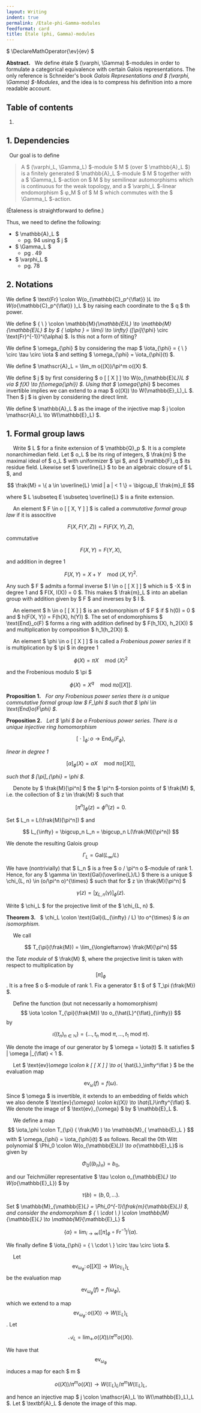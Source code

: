 ```yaml
---
layout: Writing
indent: true
permalink: /Etale-phi-Gamma-modules
feedformat: card
title: Étale (phi, Gamma)-modules
---
```

$ \DeclareMathOperator{\ev}{ev} $
<br>

**Abstract.** &nbsp; We define étale $ (\varphi, \Gamma) $-modules in order to formulate a categorical equivalence with certain Galois representations. The only reference is Schneider's book *Galois Representations and $ (\varphi, \Gamma) $-Modules*, and the idea is to compress his definition into a more readable account.

## Table of contents
1. 

## 1. Dependencies

&nbsp; Our goal is to define

> A $ (\varphi_L, \Gamma_L) $-module $ M $ (over $ \mathbb{A}_L $) is a finitely generated $ \mathbb{A}_L $-module $ M $ together with a $ \Gamma_L $-action on $ M $ by semilinear automorphisms which is continuous for the weak topology, and a $ \varphi_L $-linear endomorphism $ φ_M $ of $ M $ which commutes with the $ \Gamma_L $-action.

(Étaleness is straightforward to define.)

Thus, we need to define the following:
- $ \mathbb{A}_L $
    - pg. 94 using $ j $
- $ \Gamma_L $
    - pg . 49
- $ \varphi_L $
    - pg. 78 


## 2. Notations

We define $ \text{Fr} \colon W(o_{\mathbb{C}_p^{\flat}} )_L \to W(o_{\mathbb{C}_p^{\flat}} )_L $ by raising each coordinate to the $ q $ th power.

We define $ \{ \ \} \colon \mathbb{M}_{\mathbb{E}_L} \to \mathbb{M}_{\mathbb{E}_L} $ by $ \{ \alpha \} = \lim_{i \to \infty} ([\pi]_{\phi} \circ \text{Fr}^{-1})^i(\alpha) $. Is this not a form of tilting?

We define $ \omega_{\phi} $ by considering the map $ \iota_{\phi} = \{ \ \} \circ \tau \circ \iota $ and setting $ \omega_{\phi} = \iota_{\phi}(t) $. 

We define $ \mathscr{A}_L = \lim_m o((X))/\pi^m o((X) $.

We define $ j $ by first considering $ o [ [ X ] ] \to W(o_{\mathbb{E}_L})_L $ via $ f(X) \to f(\omega_{\phi}) $. Using that $ \omega_{\phi} $ becomes invertible implies we can extend to a map $ o((X)) \to W(\mathbb{E}_L)_L $. Then $ j $ is given by considering the direct limit. 

We define $ \mathbb{A}_L $ as the image of the injective map $ j \colon \mathscr{A}_L \to W(\mathbb{E}_L) $.


## 1. Formal group laws

&emsp; Write $ L $ for a finite extension of $ \mathbb{Q}_p $. It is a complete nonarchimedian field. Let $ o_L $ be its ring of integers, $ \frak{m} $ the maximal ideal of $ o_L $ with uniformizer $ \pi $, and $ \mathbb{F}_q $ its residue field. Likewise set $ \overline{L} $ to be an algebraic closure of $ L $, and 

$$
\frak{M} = \{ a \in \overline{L} \mid | a | < 1 \} = \bigcup_E \frak{m}_E
$$

where $ L \subseteq E \subseteq \overline{L} $ is a finite extension.

&emsp; An element $ F \in o [ [ X, Y ] ] $ is called a *commutative formal group law* if it is associtive

$$
F(X, F(Y, Z)) = F(F(X, Y), Z),
$$

commutative 

$$
F(X, Y) = F(Y, X),
$$

and addition in degree 1 

$$
F(X, Y) = X + Y \quad \text{mod} \ \left< X, Y \right>^2.
$$

Any such $ F $ admits a formal inverse $ I \in o [ [ X ] ] $ which is $ -X $ in degree 1 and $ F(X, I(X)) = 0 $. This makes $ \frak{m}_L $ into an abelian group with addition given by $ F $ and inverses by $ I $.

&emsp; An element $ h \in o [ [ X ] ] $ is an endomorphism of $ F $ if $ h(0) = 0 $ and $ h(F(X, Y)) = F(h(X), h(Y)) $. The set of endomorphisms $ \text{End}_o(F) $ forms a ring with addition defined by $ F(h_1(X), h_2(X)) $ and multiplication by composition $ h_1(h_2(X)) $.

&emsp; An element $ \phi \in o [ [ X ] ] $ is called a *Frobenious power series* if it is multiplication by $ \pi $ in degree 1 

$$
\phi(X) = \pi X \quad \text{mod} \ \left< X \right>^2
$$

and the Frobenious modulo $ \pi $

$$
\phi(X) = X^q \quad \text{mod} \ \pi o[ [ X ] ].
$$

**Proposition 1.** &nbsp; *For any Frobenious power series there is a unique commutative formal group law $ F_\phi $ such that $ \phi \in \text{End}_o(F_\phi) $.* 

**Proposition 2.** &nbsp; *Let $ \phi $ be a Frobenious power series. There is a unique injective ring homomorphism*

$$ 
[\ \cdot \ ]_{\phi} \colon o \to \text{End}_o(F_{\phi}),
$$

*linear in degree 1*

$$
[a]_{\phi}(X) = aX \quad \text{mod} \ \pi o [ [ X ] ],
$$

*such that $ [\pi]_{\phi} = \phi $.*

&emsp; Denote by $ \frak{M}[\pi^n] $ the $ \pi^n $-torsion points of $ \frak{M} $, i.e. the collection of $ z \in \frak{M} $ such that 

$$
[\pi^n]_{\phi}(z) = \phi^n(z) = 0.
$$

Set $ L_n = L(\frak{M}[\pi^n]) $ and 

$$ 
L_{\infty} = \bigcup_n L_n = \bigcup_n L(\frak{M}[\pi^n])
$$ 

We denote the resulting Galois group 

$$ 
\Gamma_L = \text{Gal}(L_{\infty}/L)
$$

We have (nontrivially) that $ L_n $ is a free $ o / \pi^n o $-module of rank 1. Hence, for any $ \gamma \in \text{Gal}(\overline{L}/L) $ there is a unique $ \chi_{L, n} \in (o/\pi^n o)^{\times} $ such that for $ z \in \frak{M}[\pi^n] $

$$
\gamma(z) = [\chi_{L, n}(\gamma)]_{\phi}(z).
$$

Write $ \chi_L $ for the projective limit of the $ \chi_{L, n} $.

**Theorem 3.** &nbsp; $ \chi_L \colon \text{Gal}(L_{\infty} / L) \to o^{\times} $ *is an isomorphism.*

&emsp; We call

$$
T_{\pi}(\frak{M}) = \lim_{\longleftarrow} \frak{M}[\pi^n]
$$

the *Tate module* of $ \frak{M} $, where the projective limit is taken with respect to multiplication by $$ [ \pi ]_\phi $$. It is a free $ o $-module of rank 1. Fix a generator $ t $ of $ T_\pi (\frak{M}) $. 

&emsp; Define the function (but not necessarily a homomorphism) $$ \iota \colon T_{\pi}(\frak{M}) \to o_{\hat{L}^{\flat}_{\infty}} $$ by 

$$
\iota((t_n)_{n \in \mathbb{N}}) = (\dots, t_n \ \text{mod} \ \pi, \dots, t_1 \ \text{mod} \ \pi).
$$

We denote the image of our generator by $ \omega = \iota(t) $. It satisfies $ | \omega |_{\flat} < 1 $.

&emsp; Let $ \text{ev}_\omega \colon k [ [ X ] ] \to o_{ \hat{L}_\infty^\flat } $ be the evaluation map 

$$
\text{ev}_{\omega}(f) = f(\omega).
$$

Since $ \omega $ is invertible, it extends to an embedding of fields which we also denote $ \text{ev}_{\omega} \colon k((X)) \to \hat{L}_\infty^{\flat} $. We denote the image of $ \text{ev}_{\omega} $ by $ \mathbb{E}_L $. 

&emsp; We define a map $$ \iota_\phi \colon T_{\pi} ( \frak{M} ) \to \mathbb{M}_{ \mathbb{E}_L } $$ with $ \omega_{\phi} = \iota_{\phi}(t) $ as follows. Recall the 0th Witt polynomial $ \Phi_0 \colon W(o_{\mathbb{E}_L}) \to o_{\mathbb{E}_L}$ is given by 

$$
\Phi_0((b_n)_n) = b_0,
$$

and our Teichmüller representative $ \tau \colon o_{\mathbb{E}_L} \to W(o_{\mathbb{E}_L}) $ by 

$$
\tau(b) = (b, 0, \dots).
$$

Set $ \mathbb{M}_{\mathbb{E}_L} = \Phi_0^{-1}(\frak{m}_{\mathbb{E}_L}) $, and consider the endomorphism  $ \{ \ \cdot \ \} \colon \mathbb{M}_{\mathbb{E}_L} \to \mathbb{M}_{\mathbb{E}_L} $ 

$$
\{ \alpha \} = \lim_{i \to \infty} ([\pi]_{\phi} \circ \text{Fr}^{-1})^i(\alpha).
$$

We finally define $ \iota_{\phi} = \{ \ \cdot \ \} \circ \tau \circ \iota $.

&emsp; Let $$ \text{ev}_{ \omega_\phi } \colon o[ [ X ] ] \to W( o_{ \mathbb{E}_L } )_L $$ be the evaluation map 

$$
\text{ev}_{\omega_{\phi}}(f) = f(\omega_{\phi}),
$$

which we extend to a map $$ \displaystyle \text{ev}_{\omega_{\phi}} \colon o((X)) \to W(\mathbb{E}_L)_L $$. Let 

$$
\mathscr{A}_L = \lim_{\longleftarrow} o((X)) / \pi^m o((X)).
$$

We have that $$ \text{ev}_{ \omega_\phi } $$ induces a map for each $ m $

$$
o((X))/\pi^m o((X)) \to W(\mathbb{E}_L)_L/\pi^m W(\mathbb{E}_L)_L,
$$

and hence an injective map $ j \colon \mathscr{A}_L \to W(\mathbb{E}_L)_L $. Let $ \textbf{A}_L $ denote the image of this map.
